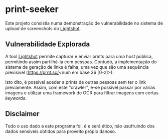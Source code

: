 # print-seeker

Este projeto consistia numa demonstração de vulnerabilidade no sistema de upload de screenshots do [Lightshot](https://app.prntscr.com/en/index.html).

## Vulnerabilidade Explorada
A tool [Lightshot](https://app.prntscr.com/en/index.html) permite capturar e enviar prints para uma host pública, permitindo assim partilhá-la com pessoas. Contudo, a implementação do sistema de geração de links é falha, uma vez que são uma sequência previsível (https://prnt.sc/<num em base 36 \[0-z\]>).

Isto dito, é possível aceder a prints de outras pessoas sem ter o link previamente. Assim, com este "crawler", é-se possível passar por várias imagens e utilizar uma framework de OCR para filtrar imagens com certas _keywords_.


## Disclaimer

Todo o uso dado a este programa foi, é e será ético, não usufruindo dos dados sensíveis obtidos para proveito própio danoso.
